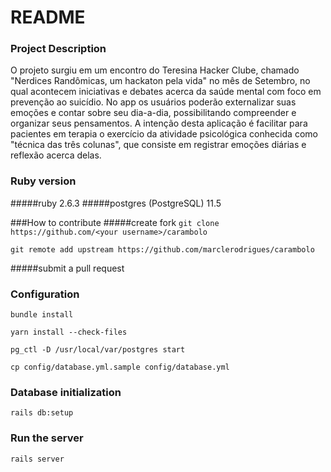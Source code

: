 # README

### Project Description
O projeto surgiu em um encontro do Teresina Hacker Clube, chamado "Nerdices Randômicas, um hackaton pela vida" no mês de Setembro, no qual acontecem iniciativas e debates acerca da saúde mental com foco em prevenção ao suicídio. No app os usuários poderão externalizar suas emoções e contar sobre seu dia-a-dia, possibilitando compreender e organizar seus pensamentos. A intenção desta aplicação é facilitar para pacientes em terapia o exercício da atividade psicológica conhecida como "técnica das três colunas", que consiste em registrar emoções diárias e reflexão acerca delas.

### Ruby version
#####ruby 2.6.3
#####postgres (PostgreSQL) 11.5

###How to contribute
#####create fork
`git clone https://github.com/<your username>/carambolo`

`git remote add upstream https://github.com/marclerodrigues/carambolo`

#####submit a pull request

### Configuration
`bundle install`

`yarn install --check-files`

`pg_ctl -D /usr/local/var/postgres start`

`cp config/database.yml.sample config/database.yml`

### Database initialization
`rails db:setup`

### Run the server
`rails server`

